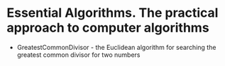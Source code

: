 # Essential Algorithms. The practical approach to computer algorithms

- GreatestCommonDivisor - the Euclidean algorithm for searching the greatest common divisor for two numbers
